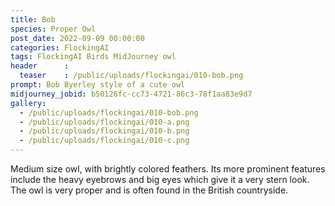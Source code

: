 ```yaml
---
title: Bob
species: Proper Owl
post_date: 2022-09-09 00:00:00
categories: FlockingAI
tags: FlockingAI Birds MidJourney owl
header      :
  teaser    : /public/uploads/flockingai/010-bob.png
prompt: Bob Byerley style of a cute owl
midjourney_jobid: b50126fc-cc73-4721-86c3-78f1aa83e9d7
gallery: 
  - /public/uploads/flockingai/010-bob.png
  - /public/uploads/flockingai/010-a.png
  - /public/uploads/flockingai/010-b.png
  - /public/uploads/flockingai/010-c.png
---
```


Medium size owl, with brightly colored feathers. Its more prominent features include the heavy eyebrows and big eyes which give it a very stern look. The owl is very proper and is often found in the British countryside.
